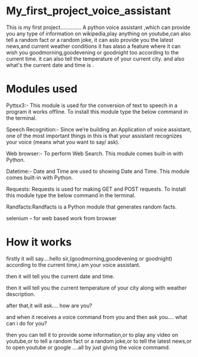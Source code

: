 # My_first_project_voice_assistant
This is my first project..............
A python voice assistant ,which can provide you any type of information on wikipedia,play anything on youtube,can also tell a random fact or a random joke,
it can aslo provide you the latest news,and current weather conditions
it has alaso a feature where it can wish you goodmorning,goodevening or goodnight too according to the current time.
it can also tell the temperature of your current city.
and also what's the current date and time is .
# Modules used
Pyttsx3:- This module is used for the conversion of text to speech in a program it works offline. To install this module type the below command in the terminal.

Speech Recognition:- Since we’re building an Application of voice assistant, one of the most important things in this is that your assistant recognizes your voice (means what you want to say/ ask). 

Web browser:- To perform Web Search. This module comes built-in with Python. 

Datetime:- Date and Time are used to showing Date and Time. This module comes built-in with Python. 

Requests: Requests is used for making GET and POST requests. To install this module type the below command in the terminal.

Randfacts:Randfacts is a Python module that generates random facts.

selenium – for web based work from browser
# How it works
firstly it will say....hello sir,(goodmorning,goodevening or goodnight) according to the current time,i am your voice assistant.

then it will tell you the current date and time.

then it will tell you the current temperature of your city along with weather description.

after that,it will ask.... how are you?

and when it receives a voice command from you and then ask you.... what can i do for you?

then you can tell it to provide some information,or to play any video on youtube,or to tell a random fact or a random joke,or to tell the latest news,or to open youtube or google ....all by just giving the voice commamd.






